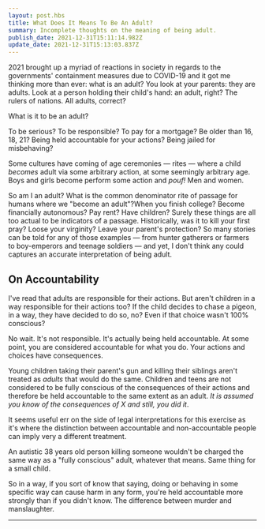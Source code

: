 ```yaml
---
layout: post.hbs
title: What Does It Means To Be An Adult?
summary: Incomplete thoughts on the meaning of being adult.
publish_date: 2021-12-31T15:11:14.982Z
update_date: 2021-12-31T15:13:03.837Z
---
```

2021 brought up a myriad of reactions in society in regards to the governments' containment measures due to COVID-19 and it got me thinking more than ever: what is an adult? You look at your parents: they are adults. Look at a person holding their child's hand: an adult, right? The rulers of nations. All adults, correct?

What is it to be an adult?

To be serious? To be responsible? To pay for a mortgage? Be older than 16, 18, 21? Being held accountable for your actions? Being jailed for misbehaving?

Some cultures have coming of age ceremonies — rites — where a child *becomes* adult via some arbitrary action, at some seemingly arbitrary age. Boys and girls become perform some action and *pouf!* Men and women.

So am I an adult? What is the common denominator rite of passage for humans where we "become an adult"?When you finish college? Become financially autonomous? Pay rent? Have children? Surely these things are all too actual to be indicators of a passage. Historically, was it to kill your first pray? Loose your virginity? Leave your parent's protection? So many stories can be told for any of those examples — from hunter gatherers or farmers to boy-emperors and teenage soldiers — and yet, I don't think any could captures an accurate interpretation of being adult.

## On Accountability

I've read that adults are responsible for their actions. But aren't children in a way responsible for their actions too? If the child decides to chase a pigeon, in a way, they have decided to do so, no? Even if that choice wasn't 100% conscious?

No wait. It's not responsible. It's actually being held accountable. At some point, you are considered accountable for what you do. Your actions and choices have consequences. 

Young children taking their parent's gun and killing their siblings aren't treated as *adults* that would do the same. Children and teens are not considered to be fully conscious of the consequences of their actions and therefore be held accountable to the same extent as an adult. *It is assumed you know of the consequences of X and still, you did it*.

It seems useful err on the side of legal interpretations for this exercise as it's where the distinction between accountable and non-accountable people can imply very a different treatment.

An autistic 38 years old person killing someone wouldn't be charged the same way as a "fully conscious" adult, whatever that means. Same thing for a small child. 

So in a way, if you sort of know that saying, doing or behaving in some specific way can cause harm in any form, you're held accountable more strongly than if you didn't know. The difference between murder and manslaughter.

<hr>